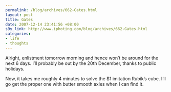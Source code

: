 ```yaml
--- 
permalink: /blog/archives/662-Gates.html
layout: post
title: Gates
date: 2007-12-14 23:41:56 +08:00
s9y_link: http://www.iphoting.com/blog/archives/662-Gates.html
categories: 
- life
- thoughts
---
```

<p class="whiteline"><p>Alright, enlistment tomorrow morning and hence won&#8217;t be around for the next 6 days. I&#8217;ll probably be out by the 20th December, thanks to public holidays.</p>
</p><p class="break"><p>Now, it takes me roughly 4 minutes to solve the $1 imitation Rubik&#8217;s cube. I&#8217;ll go get the proper one with butter smooth axles when I can find it.</p></p>
